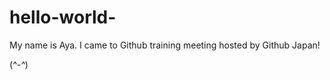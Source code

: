 hello-world-
============

My name is Aya.
I came to Github training meeting hosted by Github Japan!

(*^-^*)
